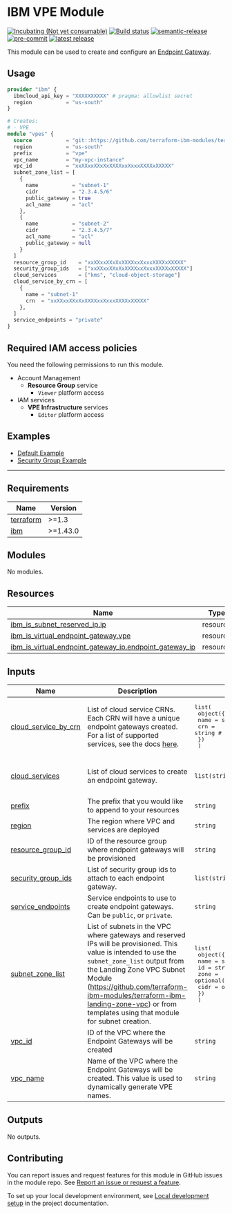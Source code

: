 # IBM VPE Module

[![Incubating (Not yet consumable)](https://img.shields.io/badge/status-Incubating%20(Not%20yet%20consumable)-red)](https://terraform-ibm-modules.github.io/documentation/#/badge-status)
[![Build status](https://github.com/terraform-ibm-modules/terraform-ibm-vpe-module/actions/workflows/ci.yml/badge.svg)](https://github.com/terraform-ibm-modules/terraform-ibm-vpe-module/actions/workflows/ci.yml)
[![semantic-release](https://img.shields.io/badge/%20%20%F0%9F%93%A6%F0%9F%9A%80-semantic--release-e10079.svg)](https://github.com/semantic-release/semantic-release)
[![pre-commit](https://img.shields.io/badge/pre--commit-enabled-brightgreen?logo=pre-commit&logoColor=white)](https://github.com/pre-commit/pre-commit)
[![latest release](https://img.shields.io/github/v/release/terraform-ibm-modules/terraform-ibm-vpe-module?logo=GitHub&sort=semver)](https://github.com/terraform-ibm-modules/terraform-ibm-vpe-module/releases/latest)

This module can be used to create and configure an [Endpoint Gateway](https://cloud.ibm.com/docs/vpc?topic=vpc-ordering-endpoint-gateway&interface=ui).

## Usage

```terraform
provider "ibm" {
  ibmcloud_api_key = "XXXXXXXXXX" # pragma: allowlist secret
  region           = "us-south"
}

# Creates:
# - VPE
module "vpes" {
  source           = "git::https://github.com/terraform-ibm-modules/terraform-ibm-vpe-module?ref=main"
  region           = "us-south"
  prefix           = "vpe"
  vpc_name         = "my-vpc-instance"
  vpc_id           = "xxXXxxXXxXxXXXXxxXxxxXXXXxXXXXX"
  subnet_zone_list = [
    {
      name           = "subnet-1"
      cidr           = "2.3.4.5/6"
      public_gateway = true
      acl_name       = "acl"
    },
    {
      name           = "subnet-2"
      cidr           = "2.3.4.5/7"
      acl_name       = "acl"
      public_gateway = null
    }
  ]
  resource_group_id    = "xxXXxxXXxXxXXXXxxXxxxXXXXxXXXXX"
  security_group_ids   = ["xxXXxxXXxXxXXXXxxXxxxXXXXxXXXXX"]
  cloud_services       = ["kms", "cloud-object-storage"]
  cloud_service_by_crn = [
    {
      name = "subnet-1"
      crn  = "xxXXxxXXxXxXXXXxxXxxxXXXXxXXXXX"
    },
  ]
  service_endpoints = "private"
}
```

## Required IAM access policies
You need the following permissions to run this module.

- Account Management
    - **Resource Group** service
        - `Viewer` platform access
- IAM services
    - **VPE Infrastructure** services
        - `Editor` platform access


<!-- BEGIN EXAMPLES HOOK -->
## Examples

- [Default Example](examples/default)
- [Security Group Example](examples/security-group)
<!-- END EXAMPLES HOOK -->
---

<!-- BEGINNING OF PRE-COMMIT-TERRAFORM DOCS HOOK -->
## Requirements

| Name | Version |
|------|---------|
| <a name="requirement_terraform"></a> [terraform](#requirement\_terraform) | >=1.3 |
| <a name="requirement_ibm"></a> [ibm](#requirement\_ibm) | >=1.43.0 |

## Modules

No modules.

## Resources

| Name | Type |
|------|------|
| [ibm_is_subnet_reserved_ip.ip](https://registry.terraform.io/providers/IBM-Cloud/ibm/latest/docs/resources/is_subnet_reserved_ip) | resource |
| [ibm_is_virtual_endpoint_gateway.vpe](https://registry.terraform.io/providers/IBM-Cloud/ibm/latest/docs/resources/is_virtual_endpoint_gateway) | resource |
| [ibm_is_virtual_endpoint_gateway_ip.endpoint_gateway_ip](https://registry.terraform.io/providers/IBM-Cloud/ibm/latest/docs/resources/is_virtual_endpoint_gateway_ip) | resource |

## Inputs

| Name | Description | Type | Default | Required |
|------|-------------|------|---------|:--------:|
| <a name="input_cloud_service_by_crn"></a> [cloud\_service\_by\_crn](#input\_cloud\_service\_by\_crn) | List of cloud service CRNs. Each CRN will have a unique endpoint gateways created. For a list of supported services, see the docs [here](https://cloud.ibm.com/docs/vpc?topic=vpc-vpe-supported-services). | <pre>list(<br>    object({<br>      name = string # service name<br>      crn  = string # service crn<br>    })<br>  )</pre> | `[]` | no |
| <a name="input_cloud_services"></a> [cloud\_services](#input\_cloud\_services) | List of cloud services to create an endpoint gateway. | `list(string)` | <pre>[<br>  "kms",<br>  "cloud-object-storage"<br>]</pre> | no |
| <a name="input_prefix"></a> [prefix](#input\_prefix) | The prefix that you would like to append to your resources | `string` | `"vpe"` | no |
| <a name="input_region"></a> [region](#input\_region) | The region where VPC and services are deployed | `string` | `"us-south"` | no |
| <a name="input_resource_group_id"></a> [resource\_group\_id](#input\_resource\_group\_id) | ID of the resource group where endpoint gateways will be provisioned | `string` | `null` | no |
| <a name="input_security_group_ids"></a> [security\_group\_ids](#input\_security\_group\_ids) | List of security group ids to attach to each endpoint gateway. | `list(string)` | `null` | no |
| <a name="input_service_endpoints"></a> [service\_endpoints](#input\_service\_endpoints) | Service endpoints to use to create endpoint gateways. Can be `public`, or `private`. | `string` | `"private"` | no |
| <a name="input_subnet_zone_list"></a> [subnet\_zone\_list](#input\_subnet\_zone\_list) | List of subnets in the VPC where gateways and reserved IPs will be provisioned. This value is intended to use the `subnet_zone_list` output from the Landing Zone VPC Subnet Module (https://github.com/terraform-ibm-modules/terraform-ibm-landing-zone-vpc) or from templates using that module for subnet creation. | <pre>list(<br>    object({<br>      name = string<br>      id   = string<br>      zone = optional(string)<br>      cidr = optional(string)<br>    })<br>  )</pre> | `[]` | no |
| <a name="input_vpc_id"></a> [vpc\_id](#input\_vpc\_id) | ID of the VPC where the Endpoint Gateways will be created | `string` | `null` | no |
| <a name="input_vpc_name"></a> [vpc\_name](#input\_vpc\_name) | Name of the VPC where the Endpoint Gateways will be created. This value is used to dynamically generate VPE names. | `string` | `"vpc"` | no |

## Outputs

No outputs.
<!-- END OF PRE-COMMIT-TERRAFORM DOCS HOOK -->

## Contributing

You can report issues and request features for this module in GitHub issues in the module repo. See [Report an issue or request a feature](https://github.com/terraform-ibm-modules/.github/blob/main/.github/SUPPORT.md).

To set up your local development environment, see [Local development setup](https://terraform-ibm-modules.github.io/documentation/#/local-dev-setup) in the project documentation.
